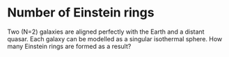 # Number of Einstein rings
Two (N=2) galaxies are aligned perfectly with the Earth and a distant quasar. 
Each galaxy can be modelled as a singular isothermal sphere.
How many Einstein rings are formed as a result?

